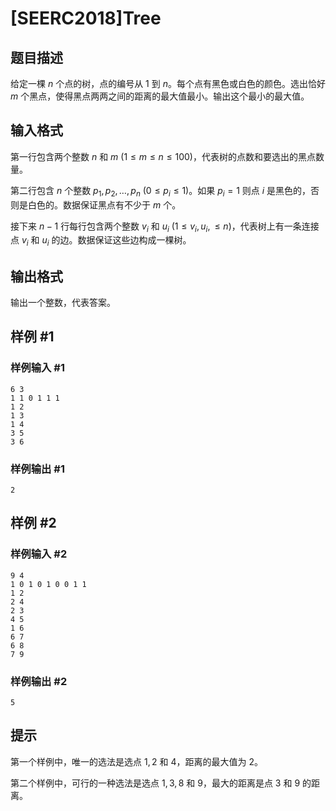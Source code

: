 # [SEERC2018]Tree

## 题目描述

给定一棵 $n$ 个点的树，点的编号从 $1$ 到 $n$。每个点有黑色或白色的颜色。选出恰好 $m$ 个黑点，使得黑点两两之间的距离的最大值最小。输出这个最小的最大值。

## 输入格式

第一行包含两个整数 $n$ 和 $m \ (1 \leq m \leq n \leq 100)$，代表树的点数和要选出的黑点数量。

第二行包含 $n$ 个整数 $p_1, p_2, \dots, p_n \ (0 \leq p_i \leq 1)$。如果 $p_i=1$ 则点 $i$ 是黑色的，否则是白色的。数据保证黑点有不少于 $m$ 个。

接下来 $n-1$ 行每行包含两个整数 $v_i$ 和 $u_i \ (1 \leq v_i, u_i, \leq n)$，代表树上有一条连接点 $v_i$ 和 $u_i$ 的边。数据保证这些边构成一棵树。

## 输出格式

输出一个整数，代表答案。

## 样例 #1

### 样例输入 #1
```
6 3
1 1 0 1 1 1
1 2
1 3
1 4
3 5
3 6
```

### 样例输出 #1

```
2
```

## 样例 #2

### 样例输入 #2
```
9 4
1 0 1 0 1 0 0 1 1
1 2
2 4
2 3
4 5
1 6
6 7
6 8
7 9
```

### 样例输出 #2

```
5
```

## 提示

第一个样例中，唯一的选法是选点 $1, 2$ 和 $4$，距离的最大值为 $2$。

第二个样例中，可行的一种选法是选点 $1, 3, 8$ 和 $9$，最大的距离是点 $3$ 和 $9$ 的距离。
